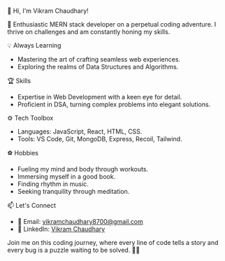 👋 Hi, I'm Vikram Chaudhary!

🚀 Enthusiastic MERN stack developer on a perpetual coding adventure. I thrive on challenges and am constantly honing my skills.

💡 Always Learning
- Mastering the art of crafting seamless web experiences.
- Exploring the realms of Data Structures and Algorithms.

🏆 Skills
- Expertise in Web Development with a keen eye for detail.
- Proficient in DSA, turning complex problems into elegant solutions.

⚙️ Tech Toolbox
- Languages: JavaScript, React, HTML, CSS.
- Tools: VS Code, Git, MongoDB, Express, Recoil, Tailwind.

⚽ Hobbies
- Fueling my mind and body through workouts.
- Immersing myself in a good book.
- Finding rhythm in music.
- Seeking tranquility through meditation.

📫 Let's Connect
- 📧 Email: vikramchaudhary8700@gmail.com
- 🔗 LinkedIn: [Vikram Chaudhary](https://www.linkedin.com/in/vikram-chaudhary-73598a22b)

Join me on this coding journey, where every line of code tells a story and every bug is a puzzle waiting to be solved. 🚀✨
